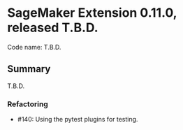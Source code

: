# SageMaker Extension 0.11.0, released T.B.D.

Code name: T.B.D.

## Summary

T.B.D.

### Refactoring

* #140: Using the pytest plugins for testing.

